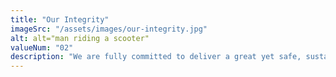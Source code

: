 ```yaml
---
title: "Our Integrity"
imageSrc: "/assets/images/our-integrity.jpg"
alt: alt="man riding a scooter"
valueNum: "02"
description: "We are fully committed to deliver a great yet safe, sustainable micro-mobility experience in every city we serve."
---
```

